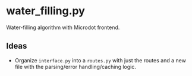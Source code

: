# water_filling.py

Water-filling algorithm with Microdot frontend.

## Ideas

- Organize `interface.py` into a `routes.py` with just the routes and a new file
  with the parsing/error handling/caching logic.
